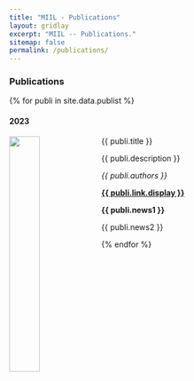 ```yaml
---
title: "MIIL - Publications"
layout: gridlay
excerpt: "MIIL -- Publications."
sitemap: false
permalink: /publications/
---
```



### Publications

{% for publi in site.data.publist %}

<div class="row">
  <div class="col-sm-1 clearfix"><h4>2023</h4>
  </div>
  <div class="col-sm-11 clearfix">
    <div class="well">
      <pubtit>{{ publi.title }}</pubtit>
      <img src="{{ site.url }}{{ site.baseurl }}/images/pubpic/{{ publi.image }}" class="img-responsive" width="33%" style="float: left" />
      <p>{{ publi.description }}</p>
      <p><em>{{ publi.authors }}</em></p>
      <p><strong><a href="{{ publi.link.url }}">{{ publi.link.display }}</a></strong></p>
      <p class="text-danger"><strong> {{ publi.news1 }}</strong></p>
      <p> {{ publi.news2 }}</p>
    </div>
  </div>
</div>

{% endfor %}